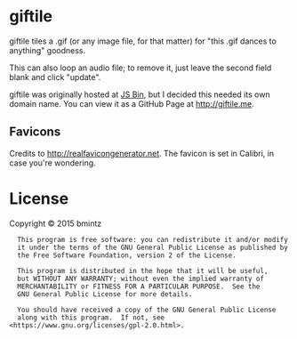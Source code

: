 # giftile
giftile tiles a .gif (or any image file, for that matter) for "this .gif dances to anything" goodness.

This can also loop an audio file; to remove it, just leave the second field blank and click "update".

giftile was originally hosted at [JS Bin](http://jsbin.com/tikodi), but I decided this needed its own domain name.
You can view it as a GitHub Page at http://giftile.me.

## Favicons
Credits to http://realfavicongenerator.net.  The favicon is set in Calibri, in case you're wondering.

# License
Copyright © 2015 bmintz

      This program is free software: you can redistribute it and/or modify
      it under the terms of the GNU General Public License as published by
      the Free Software Foundation, version 2 of the License.

      This program is distributed in the hope that it will be useful,
      but WITHOUT ANY WARRANTY; without even the implied warranty of
      MERCHANTABILITY or FITNESS FOR A PARTICULAR PURPOSE.  See the
      GNU General Public License for more details.

      You should have received a copy of the GNU General Public License
      along with this program.  If not, see <https://www.gnu.org/licenses/gpl-2.0.html>.
